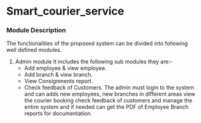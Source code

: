 # Smart_courier_service
### Module Description ###

The functionalities of the proposed system can be divided into following well defined modules.
1.	Admin module
    It includes the following sub modules they are:-
	* Add employee & view employee.
	* Add branch & view branch.
	* View Consignments report.
	* Check feedback of Customers.
The admin must login to the system and can adds new employees, new branches in different areas view the courier booking check feedback of customers and manage the entire system and if needed can get the PDF of Employee Branch reports for documentation. 



